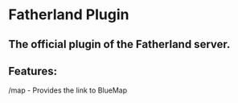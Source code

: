 # Fatherland Plugin
## The official plugin of the Fatherland server.

## Features:<br />
/map - Provides the link to BlueMap
